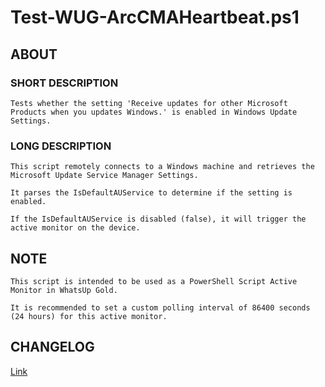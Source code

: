 # Test-WUG-ArcCMAHeartbeat.ps1

## ABOUT

### SHORT DESCRIPTION

    Tests whether the setting 'Receive updates for other Microsoft Products when you updates Windows.' is enabled in Windows Update Settings.

### LONG DESCRIPTION

    This script remotely connects to a Windows machine and retrieves the Microsoft Update Service Manager Settings.

    It parses the IsDefaultAUService to determine if the setting is enabled.

    If the IsDefaultAUService is disabled (false), it will trigger the active monitor on the device.

## NOTE

    This script is intended to be used as a PowerShell Script Active Monitor in WhatsUp Gold.

    It is recommended to set a custom polling interval of 86400 seconds (24 hours) for this active monitor.

## CHANGELOG

[Link](https://github.com/tim-ransom/Scripts/blob/main/WhatsUpGold/PowerShell%20Monitor/Test-WUG-MSUpdateService/CHANGELOG.MD)
